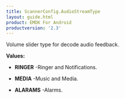 ```yaml
---
title: ScannerConfig.AudioStreamType
layout: guide.html
product: EMDK For Android
productversion: '2.3'
---
```


Volume slider type for decode audio feedback.

**Values:**

* **RINGER** -Ringer and Notifications.

* **MEDIA** -Music and Media.

* **ALARAMS** -Alarms.










